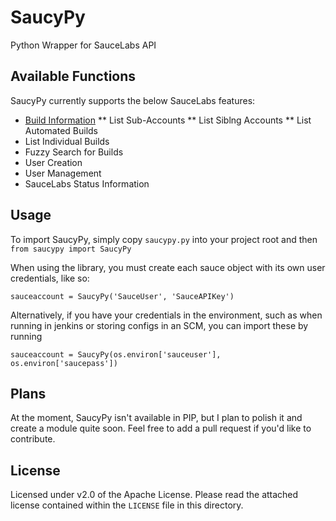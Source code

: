 # SaucyPy
Python Wrapper for SauceLabs API

## Available Functions
SaucyPy currently supports the below SauceLabs features:

* [Build Information](Docs/builds.md)
** List Sub-Accounts
** List Siblng Accounts
** List Automated Builds
* List Individual Builds
* Fuzzy Search for Builds
* User Creation
* User Management
* SauceLabs Status Information

## Usage
To import SaucyPy, simply copy `saucypy.py` into your project root and then `from saucypy import SaucyPy`

When using the library, you must create each sauce object with its own user credentials, like so:

```sauceaccount = SaucyPy('SauceUser', 'SauceAPIKey')```

Alternatively, if you have your credentials in the environment, such as when running in jenkins or storing configs in an SCM, you can import these by running

```sauceaccount = SaucyPy(os.environ['sauceuser'], os.environ['saucepass'])```

## Plans
At the moment, SaucyPy isn't available in PIP, but I plan to polish it and create a module quite soon. Feel free to add a pull request if you'd like to contribute.

## License
Licensed under v2.0 of the Apache License. Please read the attached license contained within the `LICENSE` file in this directory.